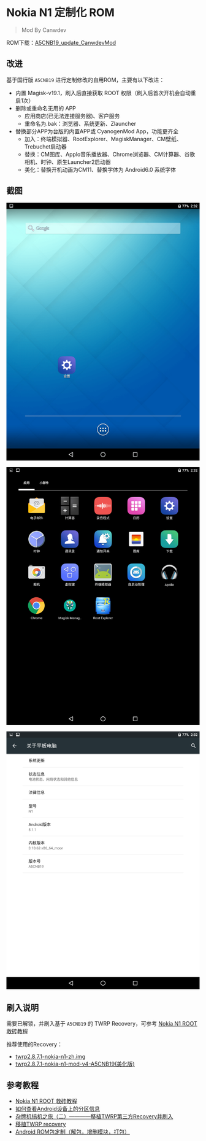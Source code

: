 # Nokia N1 定制化 ROM

> Mod By Canwdev

ROM下载：[A5CNB19_update_CanwdevMod](https://github.com/canwdev/nokia-n1-custom-rom/releases/download/V1/A5CNB19_update_CanwdevMod_M3.zip)

## 改进

基于国行版 `A5CNB19` 进行定制修改的自用ROM，主要有以下改进：

- 内置 Magisk-v19.1，刷入后直接获取 ROOT 权限（刷入后首次开机会自动重启1次）
- 删除或重命名无用的 APP
    - 应用商店(已无法连接服务器)、客户服务
    - 重命名为.bak：浏览器、系统更新、Zlauncher
- 替换部分APP为台版的内置APP或 CyanogenMod App，功能更齐全
    - 加入：终端模拟器、RootExplorer、MagiskManager、CM壁纸、Trebuchet启动器
    - 替换：CM图库、Applo音乐播放器、Chrome浏览器、CM计算器、谷歌相机、时钟、原生Launcher2启动器
    - 美化：替换开机动画为CM11、替换字体为 Android6.0 系统字体

## 截图

![img](./images/Screenshot_2019-09-07-14-32-14.png)

![img](./images/Screenshot_2019-09-07-14-32-21.png)

![img](./images/Screenshot_2019-09-07-14-32-32.png)

## 刷入说明

需要已解锁，并刷入基于 `A5CNB19` 的 TWRP Recovery，可参考 [Nokia N1 ROOT 救砖教程](https://github.com/sukanka/NokiaN1Root)

推荐使用的Recovery：

- [twrp2.8.7.1-nokia-n1-zh.img](https://github.com/sukanka/NokiaN1Root/blob/master/twrp2.8.7.1-nokia-n1-zh.img)
- [twrp2.8.7.1-nokia-n1-mod-v4-A5CNB19(美化版)](https://github.com/canwdev/nokia-n1-custom-rom/releases/download/V1/twrp2.8.7.1-nokia-n1-mod-v4-A5CNB19.img)

## 参考教程

- [Nokia N1 ROOT 救砖教程](https://github.com/sukanka/NokiaN1Root)
- [如何查看Android设备上的分区信息](https://blog.csdn.net/Roland_Sun/article/details/50969958)
- [杂牌机搞机之旅（二）————移植TWRP第三方Recovery并刷入](https://www.cnblogs.com/kexing/p/10723732.html)
- [移植TWRP recovery](https://www.rabbittu.com/twrp-recovery-ba601/)
- [Android ROM包定制（解包，增删模块，打包）](https://luoyesiqiu.github.io/2019/04/30/Android-ROM%E5%8C%85%E5%AE%9A%E5%88%B6%EF%BC%88%E8%A7%A3%E5%8C%85%EF%BC%8C%E5%A2%9E%E5%88%A0%E6%A8%A1%E5%9D%97%EF%BC%8C%E6%89%93%E5%8C%85%EF%BC%89/)
